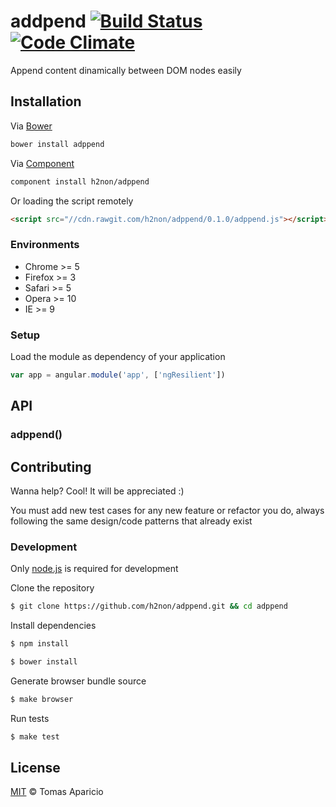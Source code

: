 # addpend [![Build Status](https://api.travis-ci.org/h2non/adppend.svg?branch=master)][travis] [![Code Climate](https://codeclimate.com/github/h2non/adppend/badges/gpa.svg)](https://codeclimate.com/github/h2non/adppend)

Append content dinamically between DOM nodes easily

## Installation

Via [Bower](http://bower.io)
```bash
bower install adppend
```

Via [Component](http://component.io/)
```bash
component install h2non/adppend
```

Or loading the script remotely
```html
<script src="//cdn.rawgit.com/h2non/adppend/0.1.0/adppend.js"></script>
```

### Environments

- Chrome >= 5
- Firefox >= 3
- Safari >= 5
- Opera >= 10
- IE >= 9

### Setup

Load the module as dependency of your application
```js
var app = angular.module('app', ['ngResilient'])
```

## API

### adppend()

## Contributing

Wanna help? Cool! It will be appreciated :)

You must add new test cases for any new feature or refactor you do,
always following the same design/code patterns that already exist

### Development

Only [node.js](http://nodejs.org) is required for development

Clone the repository
```bash
$ git clone https://github.com/h2non/adppend.git && cd adppend
```

Install dependencies
```bash
$ npm install
```
```bash
$ bower install
```

Generate browser bundle source
```bash
$ make browser
```

Run tests
```bash
$ make test
```

## License

[MIT](http://opensource.org/licenses/MIT) © Tomas Aparicio

[travis]: http://travis-ci.org/h2non/adppend
